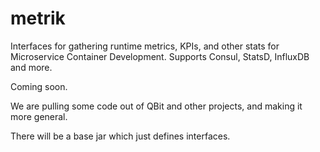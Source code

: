 # metrik
Interfaces for gathering runtime metrics, KPIs, and other stats for Microservice Container Development. Supports Consul, StatsD, InfluxDB and more.

Coming soon.

We are pulling some code out of QBit and other projects, and making it more general. 

There will be a base jar which just defines interfaces. 
